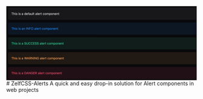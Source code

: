 <img src="https://raw.githubusercontent.com/rvh-zelf/ZelfCSS-Alerts/main/zelfcss-alert.png" style="max-width: 100%; height: auto; vertical-align: middle">
# ZelfCSS-Alerts
A quick and easy drop-in solution for Alert components in web projects
